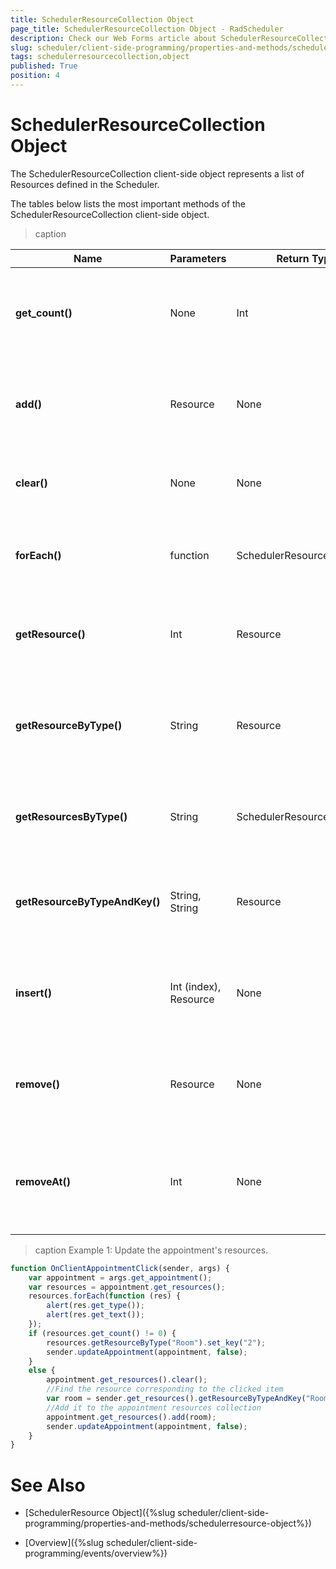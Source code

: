 ```yaml
---
title: SchedulerResourceCollection Object
page_title: SchedulerResourceCollection Object - RadScheduler
description: Check our Web Forms article about SchedulerResourceCollection Object.
slug: scheduler/client-side-programming/properties-and-methods/schedulerresourcecollection-object
tags: schedulerresourcecollection,object
published: True
position: 4
---
```


# SchedulerResourceCollection Object



The SchedulerResourceCollection client-side object represents a list of Resources defined in the Scheduler.

The tables below lists the most important methods of the SchedulerResourceCollection client-side object.

>caption  

| Name | Parameters | Return Type | Description |
| ------ | ------ | ------ | ------ |
| **get_count()** |None|Int|Gets the number of Resources in the collection. See **Example 1**. |
| **add()** |Resource|None|Adds the specified Resource to the collection. See **Example 1**. |
| **clear()** |None|None|Clears the collection of all Resources in it.|
| **forEach()** |function|SchedulerResourceCollection|Gets the collection of all Resources. See **Example 1**. |
| **getResource()** |Int|Resource|Gets the Resource at the specified index in the collection.|
| **getResourceByType()** |String|Resource|Gets the Resource of a specified type in the collection. See **Example 1**. |
| **getResourcesByType()** |String|SchedulerResourceCollection|Gets a list of all Resources of the specified type.|
| **getResourceByTypeAndKey()** |String, String|Resource|Gets a Resources of the specified type and key. See **Example 1**. |
| **insert()** |Int (index), Resource|None|Inserts the specified Resource at the specified index in the collection.|
| **remove()** |Resource|None|Removes the specified Resource (if it exists) from the collection.|
| **removeAt()** |Int|None|Removes the Resource at the specified index from the collection.|



>caption Example 1: Update the appointment's resources.
````JavaScript
function OnClientAppointmentClick(sender, args) {
	var appointment = args.get_appointment();
	var resources = appointment.get_resources();
	resources.forEach(function (res) {
		alert(res.get_type());
		alert(res.get_text());
	});
	if (resources.get_count() != 0) {
		resources.getResourceByType("Room").set_key("2");
		sender.updateAppointment(appointment, false);
	}
	else {
		appointment.get_resources().clear();
		//Find the resource corresponding to the clicked item
		var room = sender.get_resources().getResourceByTypeAndKey("Room", "2");
		//Add it to the appointment resources collection
		appointment.get_resources().add(room);
		sender.updateAppointment(appointment, false);
	}
} 
````



# See Also

 * [SchedulerResource Object]({%slug scheduler/client-side-programming/properties-and-methods/schedulerresource-object%})

 * [Overview]({%slug scheduler/client-side-programming/events/overview%})
